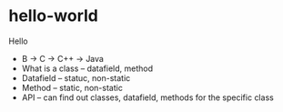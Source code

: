 # hello-world
Hello

-	B -> C -> C++ -> Java
-	What is a class – datafield, method 
-	Datafield – statuc, non-static
-	Method – static, non-static
-	API – can find out classes, datafield, methods for the specific class 
